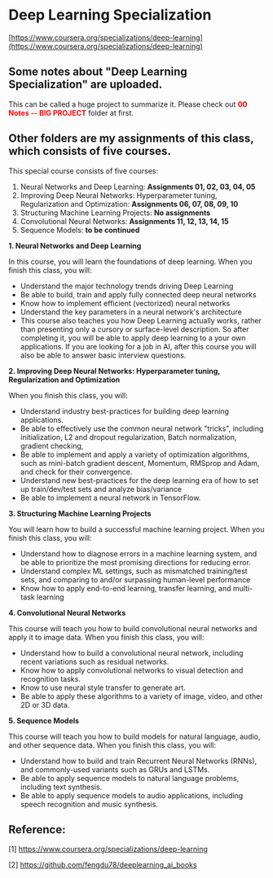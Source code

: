 # Deep Learning Specialization

[https://www.coursera.org/specializations/deep-learning](https://www.coursera.org/specializations/deep-learning)

## Some notes about "Deep Learning Specialization" are uploaded. 
This can be called a huge project to summarize it. Please check out <span style="color:red"> **00 Notes -- BIG PROJECT** </span> folder at first. 

## Other folders are my assignments of this class, which consists of five courses.
This special course consists of five courses:
1. Neural Networks and Deep Learning: **Assignments 01, 02, 03, 04, 05**
2. Improving Deep Neural Networks: Hyperparameter tuning, Regularization and Optimization: **Assignments 06, 07, 08, 09, 10**
3. Structuring Machine Learning Projects: **No assignments**
4. Convolutional Neural Networks: **Assignments 11, 12, 13, 14, 15**
5. Sequence Models: **to be continued**


**1. Neural Networks and Deep Learning**

In this course, you will learn the foundations of deep learning. When you finish this class, you will:
- Understand the major technology trends driving Deep Learning
- Be able to build, train and apply fully connected deep neural networks
- Know how to implement efficient (vectorized) neural networks
- Understand the key parameters in a neural network's architecture
- This course also teaches you how Deep Learning actually works, rather than presenting only a cursory or surface-level description. So after completing it, you will be able to apply deep learning to a your own applications. If you are looking for a job in AI, after this course you will also be able to answer basic interview questions.


**2. Improving Deep Neural Networks: Hyperparameter tuning, Regularization and Optimization**

When you finish this class, you will:
- Understand industry best-practices for building deep learning applications.
- Be able to effectively use the common neural network "tricks", including initialization, L2 and dropout regularization, Batch normalization, gradient checking,
- Be able to implement and apply a variety of optimization algorithms, such as mini-batch gradient descent, Momentum, RMSprop and Adam, and check for their convergence.
- Understand new best-practices for the deep learning era of how to set up train/dev/test sets and analyze bias/variance
- Be able to implement a neural network in TensorFlow.


**3. Structuring Machine Learning Projects**

You will learn how to build a successful machine learning project. When you finish this class, you will:
- Understand how to diagnose errors in a machine learning system, and be able to prioritize the most promising directions for reducing error.
- Understand complex ML settings, such as mismatched training/test sets, and comparing to and/or surpassing human-level performance
- Know how to apply end-to-end learning, transfer learning, and multi-task learning


**4. Convolutional Neural Networks**

This course will teach you how to build convolutional neural networks and apply it to image data. When you finish this class, you will:
- Understand how to build a convolutional neural network, including recent variations such as residual networks.
- Know how to apply convolutional networks to visual detection and recognition tasks.
- Know to use neural style transfer to generate art.
- Be able to apply these algorithms to a variety of image, video, and other 2D or 3D data.


**5. Sequence Models**

This course will teach you how to build models for natural language, audio, and other sequence data. When you finish this class, you will:
- Understand how to build and train Recurrent Neural Networks (RNNs), and commonly-used variants such as GRUs and LSTMs.
- Be able to apply sequence models to natural language problems, including text synthesis.
- Be able to apply sequence models to audio applications, including speech recognition and music synthesis.

## Reference:
[1] https://www.coursera.org/specializations/deep-learning

[2] https://github.com/fengdu78/deeplearning_ai_books
